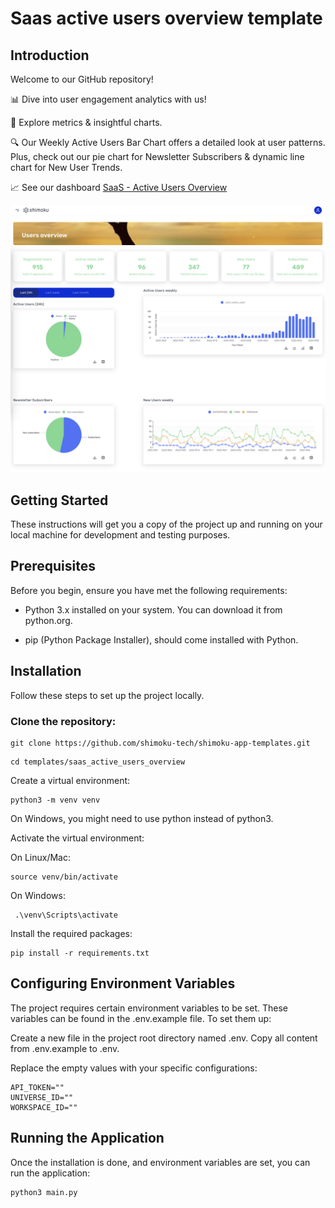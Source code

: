 # Saas active users overview template

## Introduction

Welcome to our GitHub repository!

📊 Dive into user engagement analytics with us! 

🚀 Explore metrics & insightful charts. 

🔍 Our Weekly Active Users Bar Chart offers a detailed look at user patterns. Plus, check out our pie chart for Newsletter Subscribers & dynamic line chart for New User Trends. 

📈 See our dashboard [SaaS - Active Users Overview](https://shimoku.io/5491c564-93be-4536-89be-c1cbf4108b3f/users-overview?shared=true&token=706fdb5b-c513-11ee-a004-50e549d07122)

<p align="center">
  <img src="img/1.png">
</p>

## Getting Started

These instructions will get you a copy of the project up and running on your local machine for development and testing purposes.

## Prerequisites

Before you begin, ensure you have met the following requirements:

- Python 3.x installed on your system. You can download it from python.org.

- pip (Python Package Installer), should come installed with Python.

## Installation

Follow these steps to set up the project locally.

### Clone the repository:

```
git clone https://github.com/shimoku-tech/shimoku-app-templates.git
```
```
cd templates/saas_active_users_overview
```

Create a virtual environment:

```
python3 -m venv venv
```
  
On Windows, you might need to use python instead of python3.

Activate the virtual environment: 

On Linux/Mac:

```
source venv/bin/activate
```
  
On Windows:
```
 .\venv\Scripts\activate
```

Install the required packages:

```
pip install -r requirements.txt
```
  

## Configuring Environment Variables

The project requires certain environment variables to be set. These variables can be found in the .env.example file. To set them up:

Create a new file in the project root directory named .env.
Copy all content from .env.example to .env.

Replace the empty values with your specific configurations:
```
API_TOKEN=""
UNIVERSE_ID=""
WORKSPACE_ID=""
```


## Running the Application

Once the installation is done, and environment variables are set, you can run the application:

```
python3 main.py
```
